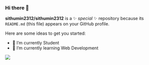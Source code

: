 ### Hi there 👋


**sithumin2312/sithumin2312** is a ✨ _special_ ✨ repository because its `README.md` (this file) appears on your GitHub profile.

Here are some ideas to get you started:

- 🔭 I’m currently Student
- 🌱 I’m currently learning Web Development

![](https://komarev.com/ghpvc/?username=sithumin2312&color=blueviolet)
